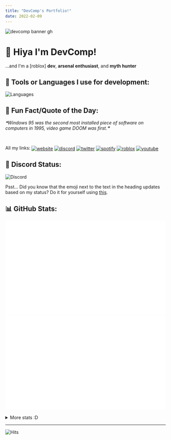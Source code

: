 ```yaml
---
title: "DevComp's Portfolio!"
date: 2022-02-09
---
```

<!-- Powered by https://cj.rs/riss -->



![devcomp banner gh](https://user-images.githubusercontent.com/74418041/156032052-7db9efa0-1e4e-4335-8cda-8a3deda78771.png)


# 👋 Hiya I'm DevComp!

...and I'm a [roblox] **dev**, **arsenal enthusiast**, and **myth hunter**

<!-- <h1 align="center" fontsize: '100px'>👋 Hiya from the Awesomeverse!</h3> -->
<!--
![status](https://dev.discordprofiles.me/badge/status/893762371770802227?simple=true)
![playing](https://dev.discordprofiles.me/badge/playing/893762371770802227)
![vscode](https://dev.discordprofiles.me/badge/vscode/893762371770802227)
[![spotify](https://dev.discordprofiles.me/badge/spotify/893762371770802227)](https://dev.discordprofiles.me/openspotify/893762371770802227)
-->


<!--
<a href="https://buildergroop.com/?src=DevComp_README" target="_blank"><img alt="buildergroop promo" align="center" src="https://files.devcomp.tk/r/READMEBannerGithub.png"></a> 
-->


<!--
 ```csharp
CompeyDev@github
-----------------
OS:         openSUSE leap 15.3 & Windows 11
Shell:      ZSH
Pronouns:   She/Her
Nickname:   Compey
Location:   internet
Languages:  .js, .html, .css, .luau, .go, .rb
Learning:   .ts, .py
GPG_PubKey: D29EE374F1D4E0A630A5A2256567A9918662A1C4
```
-->

<!--
```js
import compeydev from github

module.exports = {

OS: ["openSUSE Leap 15.3", "Windows 11"],
Shell: "ZSH",
Nickname: "Compey",
Location: "Do be the internet",
Languages: [".js", ".html", ".css", ".luau", ".go", ".rb"],
Learning: [".ts", ".py"],
GPG_PubKey: "D29EE374F1D4E0A630A5A2256567A9918662A1C4"

}
```
-->
<!--
<div align="left">
<img src="https://user-images.githubusercontent.com/74418041/160289231-ce5c527e-a1cc-4697-906e-f92df443c667.png" width="500">
</div>
-->









## 🔧 Tools or Languages I use for development:
<!--
![Git](https://camo.githubusercontent.com/561f3d4fd727fcca82984c91a65eca069ff34a435072158f6947c4ca52370eae/68747470733a2f2f696d672e736869656c64732e696f2f62616467652f2d4769742d4630353033323f7374796c653d666c61742d737175617265266c6f676f3d676974266c6f676f436f6c6f723d7768697465)
![Docker](https://camo.githubusercontent.com/4d015bf250194995d899a5d2b90babf1afc4458c1589b93e58fdfa4119749a49/68747470733a2f2f696d672e736869656c64732e696f2f62616467652f2d446f636b65722d3436613266313f7374796c653d666c61742d737175617265266c6f676f3d646f636b6572266c6f676f436f6c6f723d7768697465)
![HTML5](https://camo.githubusercontent.com/0c3a16a22ae058cfe38a06dc9ea16404cf006409262f547c9ccfa3ec8b30f71e/68747470733a2f2f696d672e736869656c64732e696f2f62616467652f2d48544d4c352d4533344632363f7374796c653d666c61742d737175617265266c6f676f3d68746d6c35266c6f676f436f6c6f723d7768697465)
![Brave Browser](https://camo.githubusercontent.com/a5585e9bff665613a2eb952d5a6beba60fc7d1d7e362233bf266b1a01c767ad6/68747470733a2f2f696d672e736869656c64732e696f2f62616467652f2d42726176655f42726f777365722d4642353432423f7374796c653d666c61742d737175617265266c6f676f3d6272617665266c6f676f436f6c6f723d7768697465)
![NodeJS](https://camo.githubusercontent.com/425d14e7ceaf18d8bb8e9bf17cd1a270c928c888b9ee4abe84a3bc8a5b3122fe/68747470733a2f2f696d672e736869656c64732e696f2f62616467652f2d4e6f64656a732d3433383533643f7374796c653d666c61742d737175617265266c6f676f3d4e6f64652e6a73266c6f676f436f6c6f723d7768697465)
![NPM](https://camo.githubusercontent.com/1e50ab849e8c196ea962ac3b966a15924234879eeb85f9dd0e0431e43a145b43/68747470733a2f2f696d672e736869656c64732e696f2f62616467652f2d4e504d2d4342333833373f7374796c653d666c61742d737175617265266c6f676f3d6e706d266c6f676f436f6c6f723d7768697465)
-->
<!--
![Git](https://user-images.githubusercontent.com/74418041/159856889-3fe179b3-9001-40df-8b3f-07d49826a392.png)
![HTML](https://user-images.githubusercontent.com/74418041/159856046-b7100c50-8cf9-4406-8730-c39c800c5ebe.png)
![CSS](https://user-images.githubusercontent.com/74418041/159856084-e1dd4f29-a872-4cdf-8193-d2bbabc93537.png)
![JavaScript](https://user-images.githubusercontent.com/74418041/159856117-ccbf69d2-e69d-4933-bd8a-5e117817091e.png)
![NodeJS](https://user-images.githubusercontent.com/74418041/159856154-61fb18fc-21fa-4404-a07d-11d6bc8729ff.png)
![Ruby](https://user-images.githubusercontent.com/74418041/159856208-e2b4423b-e62e-4c9e-94d5-5764a6233491.png)
![MongoDB](https://user-images.githubusercontent.com/74418041/159856234-6ef1fd81-75d4-4963-ad02-9aaa6186b526.png)
![Linux](https://user-images.githubusercontent.com/74418041/159856257-83987577-671b-4bc8-9a3b-49422bf93c36.png)
-->

![Languages](https://skillicons.dev/icons?i=git,html,css,js,ts,ruby,go,lua,py,mongo,docker,linux,blender,cloudflare,vscode)








## 🧠 Fun Fact/Quote of the Day:

<!--STARTS_HERE_QUOTE_README-->
<i>❝Windows 95 was the second most installed piece of software on computers in 1995, video game DOOM was first.❞</i>
<!--ENDS_HERE_QUOTE_README-->


<br>


All my links:
<a href="https://devcomp.tk" target="_blank"><img alt="website" align="center" src="https://img.shields.io/badge/-Website-0D1117?style=flat-square&logo=googlechrome&logoColor=white"></a>
<a href="https://devcomp.tk/discord" target="_blank"><img alt="discord" align="center" src="https://img.shields.io/badge/-Discord-0D1117?style=flat-square&logo=discord&logoColor=dark-blue"></a>
<a href="https://twitter.com/DevComp_" target="_blank"><img alt="twitter" align="center" src="https://img.shields.io/badge/-Twitter-0D1117?style=flat-square&logo=twitter&logoColor=dark-blue"></a>
<a href="https://spotify.devcomp.tk/" target="_blank"><img alt="spotify" align="center" src="https://img.shields.io/badge/-Spotify-0D1117?style=flat-square&logo=spotify&logoColor=dark-green"></a>
<a href="https://www.roblox.com/users/1226830396/profile/" target="_blank"><img alt="roblox" align="center" src="https://img.shields.io/badge/-Roblox-0D1117?style=flat-square&logo=roblox&logoColor=grey"></a>
<a href="https://www.youtube.com/channel/UCh9KkPjILEebJihTG_4s-Lg/" target="_blank"><img alt="youtube" align="center" src="https://img.shields.io/badge/-YouTube-0D1117?style=flat-square&logo=youtube&logoColor=red"></a>
<br>








<h2 align="left">🔴 Discord Status:</h2>

 
![Discord](https://lanyard-profile-readme.vercel.app/api/893762371770802227?hideTimestamp=false&idleMessage=No+activity+at+the+moment...&hideDiscrim=true)

Psst... Did you know that the emoji next to the text in the heading updates based on my status? Do it for yourself using [this](https://github.com/CompeyDev/discord-status-action).


## 📊 GitHub Stats:
<!--
<p align="left"> <a href="https://devcomp.tk/"><img src="https://github.com/CompeyDev/CompeyDev/blob/main/github-metrics.svg" alt="metrics" /></a> </p>
-->
<p align="center">
 
![Stats Overview](https://raw.githubusercontent.com/CompeyDev/github-stats-transparent/output/generated/overview.svg)
![Most Used Languages](https://raw.githubusercontent.com/CompeyDev/github-stats-transparent/output/generated/languages.svg)
 
 </p>
 <!-- remove -->
<details>
  <summary>More stats :D</summary>
<!-- 
<p align="center">
<img src="https://gh-readme-stats.herokuapp.com?user=CompeyDev&theme=nightowl&hide_border=true&date_format=M%20j%5B%2C%20Y%5D&background=171717">
</p>
-->
<p align="left"> <a href="https://devcomp.xyz/"><img src="https://github.com/CompeyDev/CompeyDev/blob/main/github-metrics.svg" alt="metrics" /></a> </p>
<!--
<p align="center"> <a href="https://github.com/theawesomecoder05/"><img src="https://github-profile-trophy.vercel.app/?username=theawesomecoder05&theme=onestar&margin-w=15&margin-h=55&column=8&no-frame=true&no-bg=false" alt="devcomp" /></a> </p>
-->

 <!--
<p align="center"> <a href="https://github.com/TheAwesomeCoder05/"><img src="https://stats.devcomp.tk/api?username=TheAwesomeCoder05&show_icons=true&theme=dark&line_height=27&hide_border=true&layout=default" alt="devcomp" /></a> </p>
 -->

  
</details>
    
 
 ---
 
 
![Hits](https://hits.link/hits?url=https%3A%2F%2Fgithub.com%2FTheAwesomeCoder05&bgLeft=444444&bgRight=800080)

 

 
